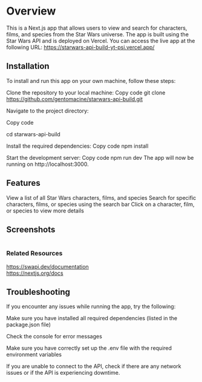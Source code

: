 # Overview

This is a Next.js app that allows users to view and search for characters, films, and species from the Star Wars universe. The app is built using the Star Wars API and is deployed on Vercel. You can access the live app at the following URL: https://starwars-api-build-yt-psi.vercel.app/

## Installation

To install and run this app on your own machine, follow these steps:

Clone the repository to your local machine:
Copy code
git clone https://github.com/gentomacine/starwars-api-build.git

Navigate to the project directory:

Copy code

cd starwars-api-build

Install the required dependencies:
Copy code
npm install

Start the development server:
Copy code
npm run dev
The app will now be running on http://localhost:3000.

## Features

View a list of all Star Wars characters, films, and species
Search for specific characters, films, or species using the search bar
Click on a character, film, or species to view more details

## Screenshots

<img src = "../../../../../C:/Users/user/Desktop/startwar%20sh.png" alt=""/>

### Related Resources

https://swapi.dev/documentation <br>
https://nextjs.org/docs

## Troubleshooting

If you encounter any issues while running the app, try the following:

Make sure you have installed all required dependencies (listed in the package.json file)

Check the console for error messages

Make sure you have correctly set up the .env file with the required environment variables

If you are unable to connect to the API, check if there are any network issues or if the API is experiencing downtime.
